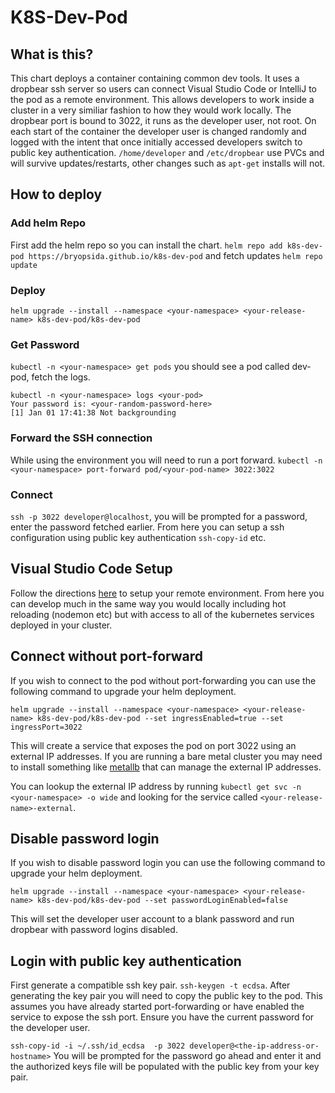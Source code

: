 # K8S-Dev-Pod

## What is this?

This chart deploys a container containing common dev tools. It uses a dropbear ssh server so users can connect Visual Studio Code or IntelliJ to the pod as a remote environment. This allows developers to work inside a cluster in a very similiar fashion to how they would work locally. The dropbear port is bound to 3022, it runs as the developer user, not root. On each start of the container the developer user is changed randomly and logged with the intent that once initially accessed developers switch to public key authentication. `/home/developer` and `/etc/dropbear` use PVCs and will survive updates/restarts, other changes such as `apt-get` installs will not.

## How to deploy 

### Add helm Repo
First add the helm repo so you can install the chart.
`helm repo add k8s-dev-pod https://bryopsida.github.io/k8s-dev-pod` and fetch updates `helm repo update`

### Deploy
`helm upgrade --install --namespace <your-namespace> <your-release-name> k8s-dev-pod/k8s-dev-pod`

### Get Password
`kubectl -n <your-namespace> get pods` you should see a pod called dev-pod, fetch the logs.

``` shell
kubectl -n <your-namespace> logs <your-pod>
Your password is: <your-random-password-here>
[1] Jan 01 17:41:38 Not backgrounding
```

### Forward the SSH connection
While using the environment you will need to run a port forward. `kubectl -n <your-namespace> port-forward pod/<your-pod-name> 3022:3022`

### Connect
`ssh -p 3022 developer@localhost`, you will be prompted for a password, enter the password fetched earlier. From here you can setup a ssh configuration using public key authentication `ssh-copy-id` etc.

## Visual Studio Code Setup
Follow the directions [here](https://code.visualstudio.com/docs/remote/ssh) to setup your remote environment. From here you can develop much in the same way you would locally including hot reloading (nodemon etc) but with access to all of the kubernetes services deployed in your cluster.

## Connect without port-forward
If you wish to connect to the pod without port-forwarding you can use the following command to upgrade your helm deployment.

`helm upgrade --install --namespace <your-namespace> <your-release-name> k8s-dev-pod/k8s-dev-pod --set ingressEnabled=true --set ingressPort=3022`

This will create a service that exposes the pod on port 3022 using an external IP addresses. If you are running a bare metal cluster you may need to install something like [metallb](https://metallb.org) that can manage the external IP addresses.

You can lookup the external IP address by running `kubectl get svc -n <your-namespace> -o wide` and looking for the service called `<your-release-name>-external`.

## Disable password login
If you wish to disable password login you can use the following command to upgrade your helm deployment.

`helm upgrade --install --namespace <your-namespace> <your-release-name> k8s-dev-pod/k8s-dev-pod --set passwordLoginEnabled=false`

This will set the developer user account to a blank password and run dropbear with password logins disabled.

## Login with public key authentication
First generate a compatible ssh key pair.  `ssh-keygen -t ecdsa`. After generating the key pair you will need to copy the public key to the pod. This assumes you have already started port-forwarding or have enabled the service to expose the ssh port. Ensure you have the current password for the developer user.

`ssh-copy-id -i ~/.ssh/id_ecdsa  -p 3022 developer@<the-ip-address-or-hostname>` You will be prompted for the password go ahead and enter it and the authorized keys file will be populated with the public key from your key pair.